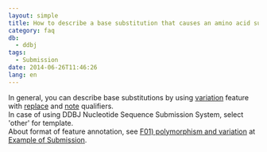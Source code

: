 ```yaml
---
layout: simple
title: How to describe a base substitution that causes an amino acid substitution?
category: faq
db:
  - ddbj
tags: 
  - Submission
date: 2014-06-26T11:46:26
lang: en
---
```




<p>In general, you can describe base substitutions by using <a href="/ddbj/features-e.html#variation">variation</a> feature with <a href="/ddbj/qualifiers-e.html#replace">replace</a> and <a href="/ddbj/qualifiers-e.html#note">note</a> qualifiers. <br>In case of using DDBJ Nucleotide Sequence Submission System, select 'other' for  template. <br>About format of feature annotation, see  <a href="/ddbj/example-e.html#F01">F01) polymorphism and variation</a> at <a href="/ddbj/example-e.html">Example of Submission</a>. </p>
